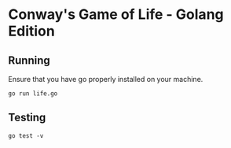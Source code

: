 # Conway's Game of Life - Golang Edition

## Running
Ensure that you have go properly installed on your machine.
```
go run life.go
```

## Testing
```
go test -v
```
